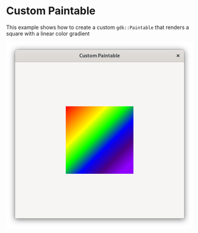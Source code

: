 # Custom Paintable

This example shows how to create a custom `gdk::Paintable`
that renders a square with a linear color gradient

![Screenshot](screenshot.png)